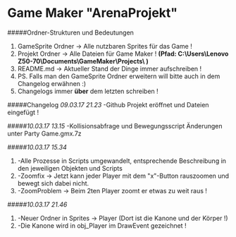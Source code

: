 # Game Maker "ArenaProjekt"
#####Ordner-Strukturen und Bedeutungen
1. GameSprite Ordner -> Alle nutzbaren Sprites für das Game !
2. Projekt Ordner -> Alle Dateien für Game Maker ! **(Pfad: C:\Users\Lenovo Z50-70\Documents\GameMaker\Projects\ )**
3. README.md -> Aktueller Stand der Dinge immer aufschreiben !
4. PS. Falls man den GameSprite Ordner erweitern will bitte auch in dem Changelog erwähnen :)
5. Changelogs immer __über__ dem letzten schreiben !

#####Changelog *09.03.17 21.23*
-Github Projekt eröffnet und Dateien eingefügt !

#####*10.03.17 13.15*
-Kollisionsabfrage und Bewegungsscript Änderungen unter Party Game.gmx.7z

#####*10.03.17 15.34*
1. -Alle Prozesse in Scripts umgewandelt, entsprechende Beschreibung in den jeweiligen Objekten und Scripts
2. -Zoomfix -> Jetzt kann jeder Player mit dem "x"-Button rauszoomen und bewegt sich dabei nicht.
3. -ZoomProblem -> Beim 2ten Player zoomt er etwas zu weit raus !

#####*10.03.17 21.46*
1. -Neuer Ordner in Sprites -> Player (Dort ist die Kanone und der Körper !)
2. -Die Kanone wird in obj_Player im DrawEvent gezeichnet !
